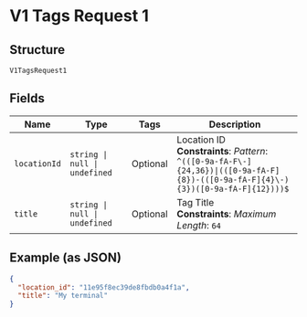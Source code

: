 
# V1 Tags Request 1

## Structure

`V1TagsRequest1`

## Fields

| Name | Type | Tags | Description |
|  --- | --- | --- | --- |
| `locationId` | `string \| null \| undefined` | Optional | Location ID<br>**Constraints**: *Pattern*: `^(([0-9a-fA-F\-]{24,36})\|(([0-9a-fA-F]{8})-(([0-9a-fA-F]{4}\-){3})([0-9a-fA-F]{12})))$` |
| `title` | `string \| null \| undefined` | Optional | Tag Title<br>**Constraints**: *Maximum Length*: `64` |

## Example (as JSON)

```json
{
  "location_id": "11e95f8ec39de8fbdb0a4f1a",
  "title": "My terminal"
}
```

